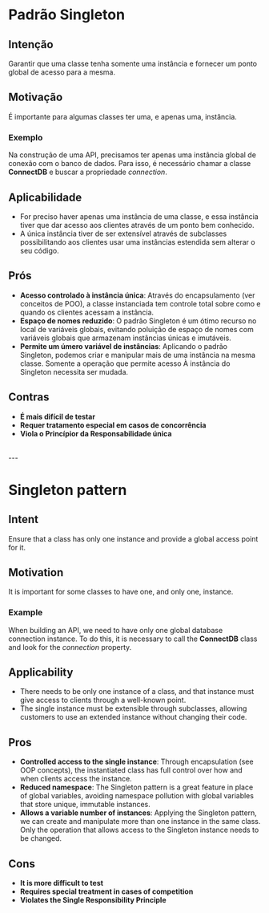 # Padrão Singleton

## Intenção
Garantir que uma classe tenha somente uma instância e fornecer um ponto global de acesso para a mesma.

## Motivação
É importante para algumas classes ter uma, e apenas uma, instância.

### Exemplo
Na construção de uma API, precisamos ter apenas uma instância global de conexão com o banco de dados. Para isso, é necessário chamar a classe **ConnectDB** e buscar a propriedade _connection_.

## Aplicabilidade
- For preciso haver apenas uma instância de uma classe, e essa instância tiver que dar acesso aos clientes através de um ponto bem conhecido.
- A única instância tiver de ser extensível através de subclasses possibilitando aos clientes usar uma instâncias estendida sem alterar o seu código.

## Prós
- **Acesso controlado à instância única**: Através do encapsulamento (ver conceitos de POO), a classe instanciada tem controle total sobre como e quando os clientes acessam a instância.
- **Espaço de nomes reduzido**: O padrão Singleton é um ótimo recurso no local de variáveis globais, evitando poluição de espaço de nomes com variáveis globais que armazenam instâncias únicas e imutáveis.
- **Permite um úmero variável de instâncias**: Aplicando o padrão Singleton, podemos criar e manipular mais de uma instância na mesma classe. Somente a operação que permite acesso À instância do Singleton necessita ser mudada.

## Contras
- **É mais difícil de testar**
- **Requer tratamento especial em casos de concorrência**
- **Viola o Princípior da Responsabilidade única**

<br> 
---
<br> 

# Singleton pattern

## Intent
Ensure that a class has only one instance and provide a global access point for it.

## Motivation
It is important for some classes to have one, and only one, instance.

### Example
When building an API, we need to have only one global database connection instance. To do this, it is necessary to call the **ConnectDB** class and look for the _connection_ property.

## Applicability
- There needs to be only one instance of a class, and that instance must give access to clients through a well-known point.
- The single instance must be extensible through subclasses, allowing customers to use an extended instance without changing their code.

## Pros
- **Controlled access to the single instance**: Through encapsulation (see OOP concepts), the instantiated class has full control over how and when clients access the instance.
- **Reduced namespace**: The Singleton pattern is a great feature in place of global variables, avoiding namespace pollution with global variables that store unique, immutable instances.
- **Allows a variable number of instances**: Applying the Singleton pattern, we can create and manipulate more than one instance in the same class. Only the operation that allows access to the Singleton instance needs to be changed.

## Cons
- **It is more difficult to test**
- **Requires special treatment in cases of competition**
- **Violates the Single Responsibility Principle**